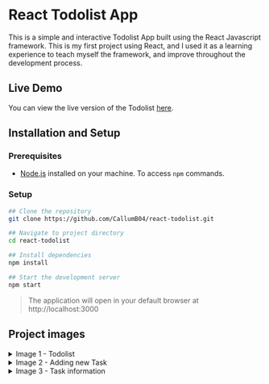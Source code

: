 # React Todolist App

This is a simple and interactive Todolist App built using the React Javascript framework.
This is my first project using React, and I used it as a learning experience to teach myself the framework, and improve
throughout the development process.

## Live Demo

You can view the live version of the Todolist [here](https://callumb04.github.io/react-todolist).

## Installation and Setup

### Prerequisites
- [Node.js](https://nodejs.org/) installed on your machine. To access `npm` commands.

### Setup
```bash
## Clone the repository
git clone https://github.com/CallumB04/react-todolist.git

## Navigate to project directory
cd react-todolist

## Install dependencies
npm install

## Start the development server
npm start
```

> The application will open in your default browser at http://localhost:3000

## Project images
<details>
  <summary>Image 1 - Todolist</summary>
  
  ![Todolist](https://github.com/user-attachments/assets/cee2edeb-1893-4b9e-a960-8e58d29ac534)
</details>

<details>
  <summary>Image 2 - Adding new Task</summary>
  
  ![Add Task Form](https://github.com/user-attachments/assets/c929f4c2-f115-4e38-9339-08af4af190e4)
</details>

<details>
  <summary>Image 3 - Task information</summary>
  
  ![Task Information](https://github.com/user-attachments/assets/14ab5e5c-cccc-4dac-82c5-18997494d62d)
  <br>*Hovering Info button, displays relative information about the task*  
</details>